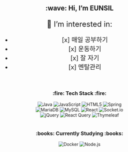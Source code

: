 <div align="center">
  <h2>:wave: Hi, I’m EUNSIL</h2>
</div>

<div align="center">
  <p style="font-size: 24px; margin-bottom: 20px;">👀 I’m interested in:</p>

  <ul style="font-size: 20px;">
    <li>[x] 매일 공부하기</li>
    <li>[x] 운동하기</li>
    <li>[x] 잘 자기</li>
    <li>[x] 멘탈관리</li>
  </ul>
</div>


<br>

<h3 align="center"> :fire: Tech Stack :fire: </h3>
<div align="center">
  <img src="https://img.shields.io/badge/java-%23ED8B00.svg?style=for-the-badge&logo=openjdk&logoColor=white" alt="Java"/>
  <img src="https://img.shields.io/badge/javascript-%23323330.svg?style=for-the-badge&logo=javascript&logoColor=%23F7DF1E" alt="JavaScript"/>
  <img src="https://img.shields.io/badge/html5-%23E34F26.svg?style=for-the-badge&logo=html5&logoColor=white" alt="HTML5"/>
  <img src="https://img.shields.io/badge/spring-%236DB33F.svg?style=for-the-badge&logo=spring&logoColor=white" alt="Spring"/>
</div>
<div align="center">
  <img src="https://img.shields.io/badge/MariaDB-003545?style=for-the-badge&logo=mariadb&logoColor=white" alt="MariaDB"/>
  <img src="https://img.shields.io/badge/mysql-4479A1.svg?style=for-the-badge&logo=mysql&logoColor=white" alt="MySQL"/>
  <img src="https://img.shields.io/badge/react-%2320232a.svg?style=for-the-badge&logo=react&logoColor=%2361DAFB" alt="React"/>
  <img src="https://img.shields.io/badge/Socket.io-black?style=for-the-badge&logo=socket.io&logoColor=white" alt="Socket.io"/>
</div>
<div align="center">
  <img src="https://img.shields.io/badge/jquery-%230769AD.svg?style=for-the-badge&logo=jquery&logoColor=white" alt="jQuery"/>
  <img src="https://img.shields.io/badge/-React%20Query-FF4154?style=for-the-badge&logo=react-query&logoColor=white" alt="React Query"/>
  <img src="https://img.shields.io/badge/Thymeleaf-%23005C0F.svg?style=for-the-badge&logo=Thymeleaf&logoColor=white" alt="Thymeleaf"/>
</div>
<br>
<h3 align="center">:books: Currently Studying :books:</h3>
<div align="center">
  <img src="https://img.shields.io/badge/docker-%230db7ed.svg?style=for-the-badge&logo=docker&logoColor=white" alt="Docker"/>
  <img src="https://img.shields.io/badge/node.js-6DA55F?style=for-the-badge&logo=node.js&logoColor=white" alt="Node.js"/>
</div>



